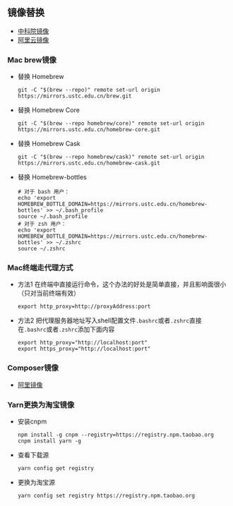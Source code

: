 ## 镜像替换
- [中科院镜像](https://mirrors.ustc.edu.cn/help/index.html)
- [阿里云镜像](https://developer.aliyun.com/mirror)

### Mac brew镜像
- 替换 Homebrew
    ```
    git -C "$(brew --repo)" remote set-url origin https://mirrors.ustc.edu.cn/brew.git
    ```
- 替换 Homebrew Core
    ```
    git -C "$(brew --repo homebrew/core)" remote set-url origin https://mirrors.ustc.edu.cn/homebrew-core.git
    ```
- 替换 Homebrew Cask
    ```
    git -C "$(brew --repo homebrew/cask)" remote set-url origin https://mirrors.ustc.edu.cn/homebrew-cask.git
    ```
- 替换 Homebrew-bottles
    ```
    # 对于 bash 用户：
    echo 'export HOMEBREW_BOTTLE_DOMAIN=https://mirrors.ustc.edu.cn/homebrew-bottles' >> ~/.bash_profile
    source ~/.bash_profile
    # 对于 zsh 用户：
    echo 'export HOMEBREW_BOTTLE_DOMAIN=https://mirrors.ustc.edu.cn/homebrew-bottles' >> ~/.zshrc
    source ~/.zshrc
    ```

### Mac终端走代理方式
- 方法1 在终端中直接运行命令，这个办法的好处是简单直接，并且影响面很小（只对当前终端有效）
    ```
    export http_proxy=http://proxyAddress:port
    ```
- 方法2 把代理服务器地址写入shell配置文件`.bashrc`或者`.zshrc`直接在`.bashrc`或者`.zshrc`添加下面内容
    ```
    export http_proxy="http://localhost:port"
    export https_proxy="http://localhost:port"
    ```

### Composer镜像
- [阿里镜像](https://developer.aliyun.com/composer)

### Yarn更换为淘宝镜像
- 安装cnpm
    ```
    npm install -g cnpm --registry=https://registry.npm.taobao.org
    cnpm install yarn -g
    ```
- 查看下载源
    ```
    yarn config get registry
    ```
- 更换为淘宝源
    ```
    yarn config set registry https://registry.npm.taobao.org
    ```
